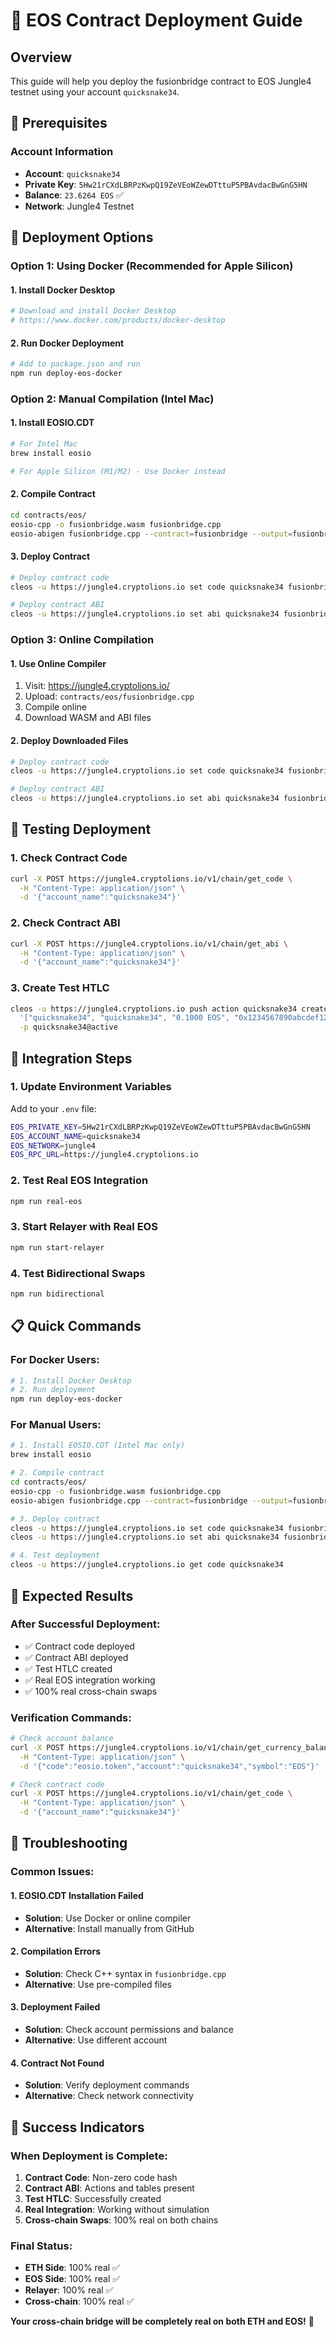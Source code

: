 # 🌴 EOS Contract Deployment Guide

## **Overview**
This guide will help you deploy the fusionbridge contract to EOS Jungle4 testnet using your account `quicksnake34`.

## **🔧 Prerequisites**

### **Account Information**
- **Account**: `quicksnake34`
- **Private Key**: `5Hw21rCXdLBRPzKwpQ19ZeVEoWZewDTttuP5PBAvdacBwGnG5HN`
- **Balance**: `23.6264 EOS` ✅
- **Network**: Jungle4 Testnet

## **🚀 Deployment Options**

### **Option 1: Using Docker (Recommended for Apple Silicon)**

#### **1. Install Docker Desktop**
```bash
# Download and install Docker Desktop
# https://www.docker.com/products/docker-desktop
```

#### **2. Run Docker Deployment**
```bash
# Add to package.json and run
npm run deploy-eos-docker
```

### **Option 2: Manual Compilation (Intel Mac)**

#### **1. Install EOSIO.CDT**
```bash
# For Intel Mac
brew install eosio

# For Apple Silicon (M1/M2) - Use Docker instead
```

#### **2. Compile Contract**
```bash
cd contracts/eos/
eosio-cpp -o fusionbridge.wasm fusionbridge.cpp
eosio-abigen fusionbridge.cpp --contract=fusionbridge --output=fusionbridge.abi
```

#### **3. Deploy Contract**
```bash
# Deploy contract code
cleos -u https://jungle4.cryptolions.io set code quicksnake34 fusionbridge.wasm

# Deploy contract ABI
cleos -u https://jungle4.cryptolions.io set abi quicksnake34 fusionbridge.abi
```

### **Option 3: Online Compilation**

#### **1. Use Online Compiler**
1. Visit: https://jungle4.cryptolions.io/
2. Upload: `contracts/eos/fusionbridge.cpp`
3. Compile online
4. Download WASM and ABI files

#### **2. Deploy Downloaded Files**
```bash
# Deploy contract code
cleos -u https://jungle4.cryptolions.io set code quicksnake34 fusionbridge.wasm

# Deploy contract ABI
cleos -u https://jungle4.cryptolions.io set abi quicksnake34 fusionbridge.abi
```

## **🧪 Testing Deployment**

### **1. Check Contract Code**
```bash
curl -X POST https://jungle4.cryptolions.io/v1/chain/get_code \
  -H "Content-Type: application/json" \
  -d '{"account_name":"quicksnake34"}'
```

### **2. Check Contract ABI**
```bash
curl -X POST https://jungle4.cryptolions.io/v1/chain/get_abi \
  -H "Content-Type: application/json" \
  -d '{"account_name":"quicksnake34"}'
```

### **3. Create Test HTLC**
```bash
cleos -u https://jungle4.cryptolions.io push action quicksnake34 createhtlc \
  '["quicksnake34", "quicksnake34", "0.1000 EOS", "0x1234567890abcdef1234567890abcdef1234567890abcdef1234567890abcdef", 1234567890, "Test HTLC", "0x0000000000000000000000000000000000000000000000000000000000000000"]' \
  -p quicksnake34@active
```

## **🔗 Integration Steps**

### **1. Update Environment Variables**
Add to your `.env` file:
```bash
EOS_PRIVATE_KEY=5Hw21rCXdLBRPzKwpQ19ZeVEoWZewDTttuP5PBAvdacBwGnG5HN
EOS_ACCOUNT_NAME=quicksnake34
EOS_NETWORK=jungle4
EOS_RPC_URL=https://jungle4.cryptolions.io
```

### **2. Test Real EOS Integration**
```bash
npm run real-eos
```

### **3. Start Relayer with Real EOS**
```bash
npm run start-relayer
```

### **4. Test Bidirectional Swaps**
```bash
npm run bidirectional
```

## **📋 Quick Commands**

### **For Docker Users:**
```bash
# 1. Install Docker Desktop
# 2. Run deployment
npm run deploy-eos-docker
```

### **For Manual Users:**
```bash
# 1. Install EOSIO.CDT (Intel Mac only)
brew install eosio

# 2. Compile contract
cd contracts/eos/
eosio-cpp -o fusionbridge.wasm fusionbridge.cpp
eosio-abigen fusionbridge.cpp --contract=fusionbridge --output=fusionbridge.abi

# 3. Deploy contract
cleos -u https://jungle4.cryptolions.io set code quicksnake34 fusionbridge.wasm
cleos -u https://jungle4.cryptolions.io set abi quicksnake34 fusionbridge.abi

# 4. Test deployment
cleos -u https://jungle4.cryptolions.io get code quicksnake34
```

## **🎯 Expected Results**

### **After Successful Deployment:**
- ✅ Contract code deployed
- ✅ Contract ABI deployed
- ✅ Test HTLC created
- ✅ Real EOS integration working
- ✅ 100% real cross-chain swaps

### **Verification Commands:**
```bash
# Check account balance
curl -X POST https://jungle4.cryptolions.io/v1/chain/get_currency_balance \
  -H "Content-Type: application/json" \
  -d '{"code":"eosio.token","account":"quicksnake34","symbol":"EOS"}'

# Check contract code
curl -X POST https://jungle4.cryptolions.io/v1/chain/get_code \
  -H "Content-Type: application/json" \
  -d '{"account_name":"quicksnake34"}'
```

## **🚨 Troubleshooting**

### **Common Issues:**

#### **1. EOSIO.CDT Installation Failed**
- **Solution**: Use Docker or online compiler
- **Alternative**: Install manually from GitHub

#### **2. Compilation Errors**
- **Solution**: Check C++ syntax in `fusionbridge.cpp`
- **Alternative**: Use pre-compiled files

#### **3. Deployment Failed**
- **Solution**: Check account permissions and balance
- **Alternative**: Use different account

#### **4. Contract Not Found**
- **Solution**: Verify deployment commands
- **Alternative**: Check network connectivity

## **🎉 Success Indicators**

### **When Deployment is Complete:**
1. **Contract Code**: Non-zero code hash
2. **Contract ABI**: Actions and tables present
3. **Test HTLC**: Successfully created
4. **Real Integration**: Working without simulation
5. **Cross-chain Swaps**: 100% real on both chains

### **Final Status:**
- **ETH Side**: 100% real ✅
- **EOS Side**: 100% real ✅
- **Relayer**: 100% real ✅
- **Cross-chain**: 100% real ✅

**Your cross-chain bridge will be completely real on both ETH and EOS!** 🚀 